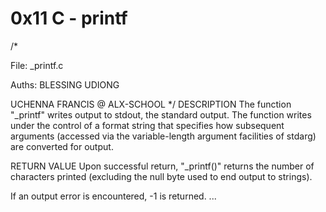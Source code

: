 # 0x11 C - printf

/*

File: _printf.c

Auths: BLESSING UDIONG

UCHENNA FRANCIS @ ALX-SCHOOL 
*/
DESCRIPTION The function "_printf" writes output to stdout, the standard output. The function writes under the control of a format string that specifies how subsequent arguments (accessed via the variable-length argument facilities of stdarg) are converted for output.

RETURN VALUE Upon successful return, "_printf()" returns the number of characters printed (excluding the null byte used to end output to strings).

If an output error is encountered, -1 is returned. ...

